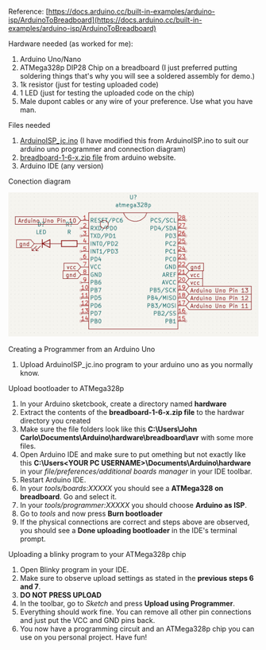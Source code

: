 Reference:  [https://docs.arduino.cc/built-in-examples/arduino-isp/ArduinoToBreadboard](https://docs.arduino.cc/built-in-examples/arduino-isp/ArduinoToBreadboard)

Hardware needed (as worked for me):
1. Arduino Uno/Nano
2. ATMega328p DIP28 Chip on a breadboard (I just preferred putting soldering things that's why you will see a soldered assembly for demo.)
3. 1k resistor (just for testing uploaded code)
4. 1 LED (just for testing the uploaded code on the chip)
5. Male dupont cables or any wire of your preference. Use what you have man.

Files needed
1. [ArduinoISP_jc.ino](https://github.com/jccatilo/arduino/blob/main/3_ATMEGA328p_minimal_circuit/ArduinoISP_jc/ArduinoISP_jc.ino) (I have modified this from ArduinoISP.ino to suit our arduino uno programmer and connection diagram)
2. [breadboard-1-6-x.zip file](https://www.arduino.cc/en/uploads/Tutorial/breadboard-1-6-x.zip?_gl=1*104ebcy*_ga*MzQ5MjQ5MTU1LjE2NDc5OTk1MDc.*_ga_NEXN8H46L5*MTY1NzEyMDQ1NS4yNy4wLjE2NTcxMjA0NTUuNjA.) from arduino website.
3. Arduino IDE (any version)

Conection diagram

![](images/atmega328p_pinout_custom_kicad.png)

Creating a Programmer from an Arduino Uno
1. Upload ArduinoISP_jc.ino program to your arduino uno as you normally know.

Upload bootloader to ATMega328p
1. In your Arduino sketcbook, create a directory named **hardware**
2. Extract the contents of the **breadboard-1-6-x.zip file** to the hardwar directory you created
3. Make sure the file folders look like this **C:\Users\John Carlo\Documents\Arduino\hardware\breadboard\avr** with some more files.
4. Open Arduino IDE and make sure to put omething but not exactly like this **C:\Users\<YOUR PC USERNAME>\Documents\Arduino\hardware** in your *file/preferences/additional boards manager* in your IDE toolbar.
5. Restart Arduino IDE.
6. In your *tools/boards:XXXXX* you should see a **ATMega328 on breadboard**. Go and select it.
7. In your *tools/programmer:XXXXX* you should choose **Arduino as ISP**.
8. Go to *tools* and now press **Burn bootloader**
9. If the physical connections are correct and steps above are observed, you should see a **Done uploading bootloader** in the IDE's terminal prompt. 

Uploading a blinky program to your ATMega328p chip
1. Open Blinky program in your IDE.
2. Make sure to observe upload settings as stated in the **previous steps 6 and 7**.
3. **DO NOT PRESS UPLOAD**
4. In the toolbar, go to *Sketch* and press **Upload using Programmer**.
5. Everything should work fine. You can remove all other pin connections and just put the VCC and GND pins back.
6. You now have a programming circuit and an ATMega328p chip you can use on you personal project. Have fun!